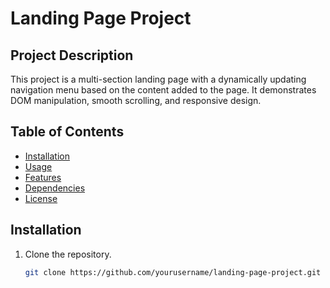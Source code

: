 # Landing Page Project

## Project Description
This project is a multi-section landing page with a dynamically updating navigation menu based on the content added to the page. It demonstrates DOM manipulation, smooth scrolling, and responsive design.

## Table of Contents
- [Installation](#installation)
- [Usage](#usage)
- [Features](#features)
- [Dependencies](#dependencies)
- [License](#license)

## Installation
1. Clone the repository.
   ```bash
   git clone https://github.com/yourusername/landing-page-project.git